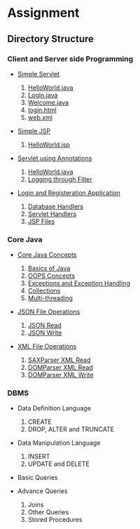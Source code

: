 # Assignment

## Directory Structure

### Client and Server side Programming

* [Simple Servlet](./Client%20and%20Server%20side%20Programming/simple_servlet/)

    1. [HelloWorld.java](./Client%20and%20Server%20Side%20Programming/simple_servlet/src/main/java/HelloWorld.java)
    2. [Login.java](./Client%20and%20Server%20Side%20Programming/simple_servlet/src/main/java/Login.java)
    3. [Welcome.java](./Client%20and%20Server%20Side%20Programming/simple_servlet/src/main/java/Welcome.java)
    4. [login.html](./Client%20and%20Server%20Side%20Programming/simple_servlet/src/main/webapp/login.html)
    5. [web.xml](./Client%20and%20Server%20Side%20Programming/simple_servlet/src/main/webapp/WEB-INF/web.xml)

* [Simple JSP](./Client%20and%20Server%20side%20Programming/simple_jsp/)

    1. [HelloWorld.jsp](./Client%20and%20Server%20side%20Programming/simple_jsp/src/main/webapp/HelloWorld.jsp)

* [Servlet using Annotations](./Client%20and%20Server%20side%20Programming/servlet_annotations/)

    1. [HelloWorld.java](./Client%20and%20Server%20side%20Programming/servlet_annotations/src/main/java/HelloWorld.java)
    2. [Logging through Filter](./Client%20and%20Server%20side%20Programming/servlet_annotations/src/main/java/Logging.java)

* [Login and Registeration Application](./Client%20and%20Server%20side%20Programming/login_application/)

    1. [Database Handlers](./Client%20and%20Server%20side%20Programming/login_application/src/main/java/database_handlers/)
    2. [Servlet Handlers](./Client%20and%20Server%20side%20Programming/login_application/src/main/java/servlet_handlers/)
    3. [JSP Files](./Client%20and%20Server%20side%20Programming/login_application/src/main/webapp/)

### Core Java

* [Core Java Concepts](./Core%20Java/)

    1. [Basics of Java](./Core%20Java/Basics/)
    2. [OOPS Concepts](./Core%20Java/OOPS/)
    3. [Exceptions and Exception Handling](./Core%20Java/ExceptionHandling/)
    4. [Collections](./Core%20Java/Collections/)
    5. [Multi-threading](./Core%20Java/MultiThreading/)


* [JSON File Operations](./Core%20Java/json_io/)

    1. [JSON Read](./Core%20Java/json_io/src/main/java/json_rw/JSONRead.java)
    2. [JSON Write](./Core%20Java/json_io/src/main/java/json_rw/JSONWrite.java)

* [XML File Operations](./Core%20Java/xml_io/)

    1. [SAXParser XML Read](./Core%20Java/xml_io/src/main/java/xml_io/XMLRead.java)
    2. [DOMParser XML Read](./Core%20Java/xml_io/src/main/java/xml_io/XMLReaderDOM.java)
    3. [DOMParser XML Write](./Core%20Java/xml_io/src/main/java/xml_io/XMLWriterDOM.java)

### DBMS


* Data Definition Language

    1. CREATE
    2. DROP, ALTER and TRUNCATE

* Data Manipulation Language

    1. INSERT
    2. UPDATE and DELETE

* Basic Queries
    

* Advance Queries
    
    1. Joins
    2. Other Queries
    3. Stored Procedures

